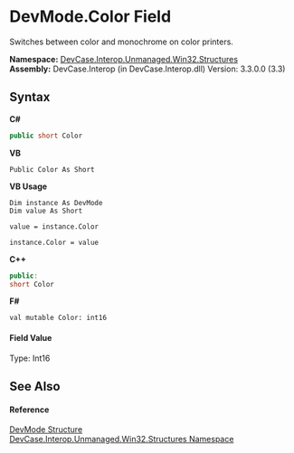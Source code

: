 # DevMode.Color Field
 

Switches between color and monochrome on color printers.

**Namespace:**&nbsp;<a href="N_DevCase_Interop_Unmanaged_Win32_Structures">DevCase.Interop.Unmanaged.Win32.Structures</a><br />**Assembly:**&nbsp;DevCase.Interop (in DevCase.Interop.dll) Version: 3.3.0.0 (3.3)

## Syntax

**C#**<br />
``` C#
public short Color
```

**VB**<br />
``` VB
Public Color As Short
```

**VB Usage**<br />
``` VB Usage
Dim instance As DevMode
Dim value As Short

value = instance.Color

instance.Color = value
```

**C++**<br />
``` C++
public:
short Color
```

**F#**<br />
``` F#
val mutable Color: int16
```


#### Field Value
Type: Int16

## See Also


#### Reference
<a href="T_DevCase_Interop_Unmanaged_Win32_Structures_DevMode">DevMode Structure</a><br /><a href="N_DevCase_Interop_Unmanaged_Win32_Structures">DevCase.Interop.Unmanaged.Win32.Structures Namespace</a><br />